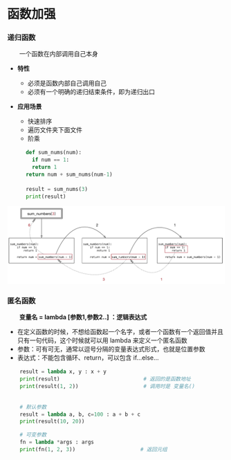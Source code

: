 # 函数加强
### 递归函数
&emsp;&emsp;一个函数在内部调用自己本身
* **特性**
  * 必须是函数内部自己调用自己
  * 必须有一个明确的递归结束条件，即为递归出口


* **应用场景**
  * 快速排序
  * 遍历文件夹下面文件
  * 阶乘
  


```python
      def sum_nums(num):
        if num == 1:
        return 1
      return num + sum_nums(num-1)

      result = sum_nums(3)
      print(result)

```

![](/assets/WX20200825-160040@2x.png)




### 匿名函数
&emsp;&emsp;**变量名 = lambda [参数1,参数2..] ：逻辑表达式**
*  在定义函数的时候，不想给函数起一个名字，或者一个函数有一个返回值并且只有一句代码，这个时候就可以用 lambda 来定义一个匿名函数
  *  参数：可有可无，通常以逗号分隔的变量表达式形式，也就是位置参数
  *  表达式：不能包含循环、return，可以包含 if...else...

```python
    result = lambda x, y : x + y
    print(result)                           # 返回的是函数地址
    print(result(1, 2))                     # 调用时是 变量名()
        

```



```python
    # 默认参数
    result = lambda a, b, c=100 : a + b + c
    print(result(10, 20))

```



```python
    # 可变参数
    fn = lambda *args : args
    print(fn(1, 2, 3))                     # 返回元组
 
```






